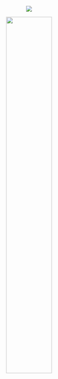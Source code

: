 <p align="center"><img src="https://komarev.com/ghpvc/?username=fleurdeli&color=d9d2cc&style=for-the-badge&label=guests&style=plastic"></p>
<p align="center"><img src="https://files.catbox.moe/obdlqh.png" height="50%" width="50%"></p>
